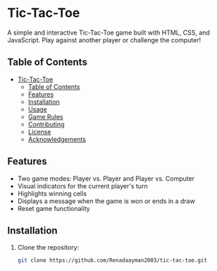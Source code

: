# Tic-Tac-Toe

A simple and interactive Tic-Tac-Toe game built with HTML, CSS, and JavaScript. Play against another player or challenge the computer!

## Table of Contents

- [Tic-Tac-Toe](#tic-tac-toe)
  - [Table of Contents](#table-of-contents)
  - [Features](#features)
  - [Installation](#installation)
  - [Usage](#usage)
  - [Game Rules](#game-rules)
  - [Contributing](#contributing)
  - [License](#license)
  - [Acknowledgements](#acknowledgements)

## Features

- Two game modes: Player vs. Player and Player vs. Computer
- Visual indicators for the current player's turn
- Highlights winning cells
- Displays a message when the game is won or ends in a draw
- Reset game functionality

## Installation

1. Clone the repository:
   ```sh
   git clone https://github.com/Renadaayman2003/tic-tac-toe.git
